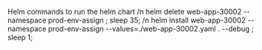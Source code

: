 
Helm commands to run the helm chart /n
helm delete  web-app-30002 --namespace prod-env-assign ; sleep 35; /n
helm install web-app-30002  --namespace prod-env-assign --values=./web-app-30002.yaml . --debug ; sleep 1;
